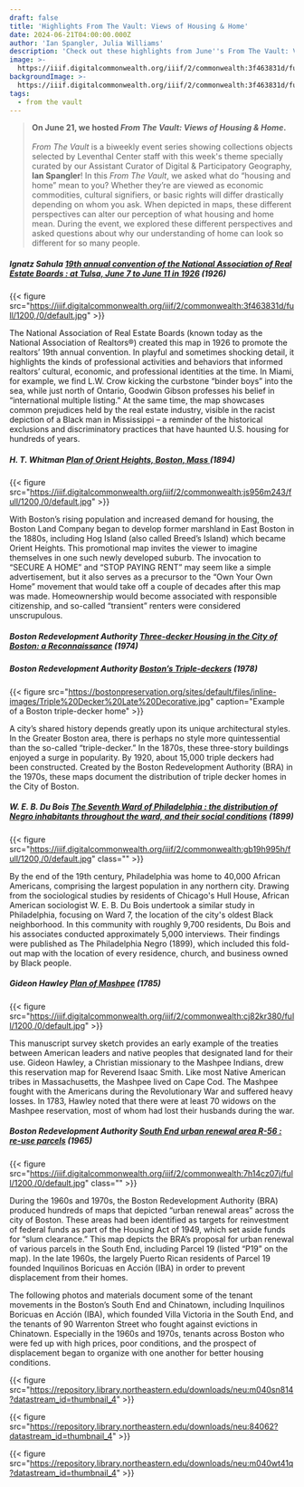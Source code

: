 ```yaml
---
draft: false
title: 'Highlights From The Vault: Views of Housing & Home'
date: 2024-06-21T04:00:00.000Z
author: 'Ian Spangler, Julia Williams'
description: 'Check out these highlights from June''s From The Vault: Views of Housing & Home'
image: >-
  https://iiif.digitalcommonwealth.org/iiif/2/commonwealth:3f463831d/full/1200,/0/default.jpg
backgroundImage: >-
  https://iiif.digitalcommonwealth.org/iiif/2/commonwealth:3f463831d/full/1200,/0/default.jpg
tags:
  - from the vault
---
```


> **On June 21, we hosted *From The Vault: Views of Housing & Home*.**\
> \
> *From The Vault* is a biweekly event series showing collections objects selected by Leventhal Center staff with this week's theme specially curated by our Assistant Curator of Digital & Participatory Geography, **Ian Spangler**! In this *From The Vault*, we asked what do “housing and home” mean to you? Whether they’re are viewed as economic commodities, cultural signifiers, or basic rights will differ drastically depending on whom you ask. When depicted in maps, these different perspectives can alter our perception of what housing and home mean. During the event, we explored these different perspectives and asked questions about why our understanding of home can look so different for so many people.

##### **Ignatz Sahula** *[19th annual convention of the National Association of Real Estate Boards : at Tulsa, June 7 to June 11 in 1926](https://collections.leventhalmap.org/search/commonwealth:3f4638304)* (1926)

{{< figure src="https://iiif.digitalcommonwealth.org/iiif/2/commonwealth:3f463831d/full/1200,/0/default.jpg" >}}

The National Association of Real Estate Boards (known today as the National Association of Realtors®) created this map in 1926 to promote the realtors’ 19th annual convention. In playful and sometimes shocking detail, it highlights the kinds of professional activities and behaviors that informed realtors’ cultural, economic, and professional identities at the time. In Miami, for example, we find L.W. Crow kicking the curbstone “binder boys” into the sea, while just north of Ontario, Goodwin Gibson professes his belief in “international multiple listing.” At the same time, the map showcases common prejudices held by the real estate industry, visible in the racist depiction of a Black man in Mississippi – a reminder of the historical exclusions and discriminatory practices that have haunted U.S. housing for hundreds of years.

##### **H. T. Whitman** *[Plan of Orient Heights, Boston, Mass ](https://collections.leventhalmap.org/search/commonwealth:js956m23t)*(1894)

{{< figure src="https://iiif.digitalcommonwealth.org/iiif/2/commonwealth:js956m243/full/1200,/0/default.jpg" >}}

With Boston’s rising population and increased demand for housing, the Boston Land Company began to develop former marshland in East Boston in the 1880s, including Hog Island (also called Breed’s Island) which became Orient Heights. This promotional map invites the viewer to imagine themselves in one such newly developed suburb. The invocation to “SECURE A HOME” and “STOP PAYING RENT” may seem like a simple advertisement, but it also serves as a precursor to the “Own Your Own Home” movement that would take off a couple of decades after this map was made. Homeownership would become associated with responsible citizenship, and so-called “transient” renters were considered unscrupulous.

##### Boston Redevelopment Authority [Three-decker Housing in the City of Boston: a Reconnaissance](https://bpl.bibliocommons.com/v2/record/S75C1034616) (1974)

##### Boston Redevelopment Authority [Boston’s Triple-deckers](https://bpl.bibliocommons.com/v2/record/S75C1022180) (1978)

{{< figure src="https://bostonpreservation.org/sites/default/files/inline-images/Triple%20Decker%20Late%20Decorative.jpg" caption="Example of a Boston triple-decker home" >}}

A city’s shared history depends greatly upon its unique architectural styles. In the Greater Boston area, there is perhaps no style more quintessential than the so-called “triple-decker.” In the 1870s, these three-story buildings enjoyed a surge in popularity. By 1920, about 15,000 triple deckers had been constructed. Created by the Boston Redevelopment Authority (BRA) in the 1970s, these maps document the distribution of triple decker homes in the City of Boston. 

##### W. E. B. Du Bois [The Seventh Ward of Philadelphia : the distribution of Negro inhabitants throughout the ward, and their social conditions](https://collections.leventhalmap.org/search/commonwealth:gb19h9947) (1899)

{{< figure src="https://iiif.digitalcommonwealth.org/iiif/2/commonwealth:gb19h995h/full/1200,/0/default.jpg" class="" >}}

By the end of the 19th century, Philadelphia was home to 40,000 African Americans, comprising the largest population in any northern city. Drawing from the sociological studies by residents of Chicago's Hull House, African American sociologist W. E. B. Du Bois undertook a similar study in Philadelphia, focusing on Ward 7, the location of the city's oldest Black neighborhood. In this community with roughly 9,700 residents, Du Bois and his associates conducted approximately 5,000 interviews. Their findings were published as The Philadelphia Negro (1899), which included this fold-out map with the location of every residence, church, and business owned by Black people.

##### Gideon Hawley [Plan of Mashpee](https://collections.leventhalmap.org/search/commonwealth:cj82kr37q) (1785)

{{< figure src="https://iiif.digitalcommonwealth.org/iiif/2/commonwealth:cj82kr380/full/1200,/0/default.jpg" >}}

This manuscript survey sketch provides an early example of the treaties between American leaders and native peoples that designated land for their use. Gideon Hawley, a Christian missionary to the Mashpee Indians, drew this reservation map for Reverend Isaac Smith. Like most Native American tribes in Massachusetts, the Mashpee lived on Cape Cod. The Mashpee fought with the Americans during the Revolutionary War and suffered heavy losses. In 1783, Hawley noted that there were at least 70 widows on the Mashpee reservation, most of whom had lost their husbands during the war.

##### Boston Redevelopment Authority [South End urban renewal area R-56](https://collections.leventhalmap.org/search/commonwealth:7h14cz068)[ : re-use parcels](https://collections.leventhalmap.org/search/commonwealth:7h14cz068) (1965)

{{< figure src="https://iiif.digitalcommonwealth.org/iiif/2/commonwealth:7h14cz07j/full/1200,/0/default.jpg" class="" >}}

During the 1960s and 1970s, the Boston Redevelopment Authority (BRA) produced hundreds of maps that depicted “urban renewal areas” across the city of Boston. These areas had been identified as targets for reinvestment of federal funds as part of the Housing Act of 1949, which set aside funds for “slum clearance.” This map depicts the BRA’s proposal for urban renewal of various parcels in the South End, including Parcel 19 (listed “P19” on the map). In the late 1960s, the largely Puerto Rican residents of Parcel 19 founded Inquilinos Boricuas en Acción (IBA) in order to prevent displacement from their homes.

The following photos and materials document some of the tenant movements in the Boston’s South End and Chinatown, including Inquilinos Boricuas en Acción (IBA), which founded Villa Victoria in the South End, and the tenants of 90 Warrenton Street who fought against evictions in Chinatown. Especially in the 1960s and 1970s, tenants across Boston who were fed up with high prices, poor conditions, and the prospect of displacement began to organize with one another for better housing conditions.

{{< figure src="https://repository.library.northeastern.edu/downloads/neu:m040sn814?datastream_id=thumbnail_4" >}}

{{< figure src="https://repository.library.northeastern.edu/downloads/neu:84062?datastream_id=thumbnail_4" >}}

{{< figure src="https://repository.library.northeastern.edu/downloads/neu:m040wt41q?datastream_id=thumbnail_4" >}}
